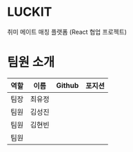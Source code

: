 # LUCKIT
취미 메이트 매칭 플랫폼 (React 협업 프로젝트)

# 팀원 소개

|역할|이름|Github|포지션|
|------|---|---|---|
|팀장|최유정|||
|팀원|김성진|||
|팀원|김현빈|||
|팀원||||
